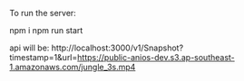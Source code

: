 To run the server:

npm i
npm run start

api will be:
http://localhost:3000/v1/Snapshot?timestamp=1&url=https://public-anios-dev.s3.ap-southeast-1.amazonaws.com/jungle_3s.mp4
